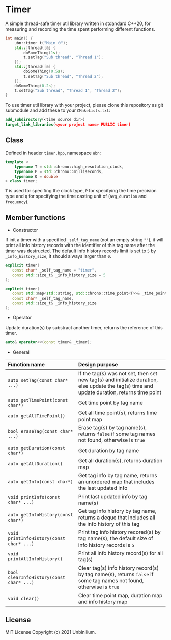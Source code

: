 # Timer

A simple thread-safe timer util library written in stdandard C++20, for measuring and recording the time spent performing different functions.

```cpp
int main() {
    ubn::timer t("Main ⏱");
    std::jthread([&] {
        doSomeThing(1s);
        t.setTag("Sub thread", "Thread 1");
    });
    std::jthread([&] {
        doSomeThing(0.5s);
        t.setTag("Sub thread", "Thread 2");
    });
    doSomeThing(0.2s);
    t.setTag("Sub thread", "Thread 1", "Thread 2");
}
```

To use timer util library with your project, please clone this repository as git submodule and add these to your `CMakeLists.txt`:

```cmake
add_subdirectory(<time source dir>)
target_link_libraries(<your project name> PUBLIC timer)
```

## Class

Defined in header `timer.hpp`, namespace `ubn`:

```cpp
template <
    typename T = std::chrono::high_resolution_clock,
    typename P = std::chrono::milliseconds,
    typename Q = double
> class timer;
```

`T` is used for specifing the clock type, `P` for specifying the time precision type and `Q` for specifying the time casting unit of (`avg_duration` and `frequency`).

## Member functions

- Constructor

If init a timer with a specified `_self_tag_name` (not an empty string `""`), it will print all info history records with the identifier of this tag name after the timer was destructed. The default info history records limit is set to `5` by `_info_history_size`, it should always larger than `0`.

 ```cpp
explicit timer(
    const char* _self_tag_name = "timer",
    const std::size_t& _info_history_size = 5
);

explicit timer(
    const std::map<std::string, std::chrono::time_point<T>>& _time_point_map,
    const char* _self_tag_name,
    const std::size_t& _info_history_size
);
 ```

- Operator

Update duration(s) by substract another timer, returns the reference of this timer.

```cpp
auto& operator<<(const timer& _timer);
```

- General

| Function name                            | Design purpose                                               |
| :--------------------------------------- | :----------------------------------------------------------- |
| `auto setTag(const char* ...)`           | If the tag(s) was not set, then set new tag(s) and initialize duration, else update the tag(s) time and update duration, returns time point |
| `auto getTimePoint(const char*)`         | Get time point by tag name                                   |
| `auto getAllTimePoint()`                 | Get all time point(s), returns time point map                |
| `bool eraseTag(const char* ...)`         | Erase tag(s) by tag name(s), returns `false` if some tag names not found, otherwise is `true` |
| `auto getDuration(const char*)`          | Get duration by tag name                                     |
| `auto getAllDuration()`                  | Get all duration(s), returns duration map                    |
| `auto getInfo(const char*)`              | Get tag info by tag name, returns an unordered map that includes the last updated info |
| `void printInfo(const char* ...)`        | Print last updated info by tag name(s)                       |
| `auto getInfoHistory(const char*)`       | Get tag info history by tag name, returns a deque that includes all the info history of this tag |
| `void printInfoHistory(const char* ...)` | Print tag info history recored(s) by tag name(s), the default size of info history records is `5` |
| `void printAllInfoHistory()`             | Print all info history record(s) for all tag(s)              |
| `bool clearInfoHistory(const char* ...)` | Clear tag(s) info history record(s) by tag name(s), returns `false` if some tag names not found, otherwise is `true` |
| `void clear()`                           | Clear time point map, duration map and info history map      |

## License

MIT License Copyright (c) 2021 Unbinilium.
